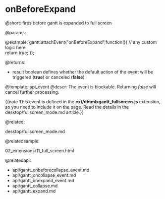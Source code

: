 onBeforeExpand
=============

@short:
	fires before gantt is expanded to full screen

@params:

@example:
gantt.attachEvent("onBeforeExpand",function(){
    // any custom logic here    
    return true;
});

@returns:  
- result     boolean       defines whether the default action of the event will be triggered (<b>true</b>) or canceled (<b>false</b>) 

@template:	api_event
@descr:
The event is blockable. Returning *false* will cancel further processing.

{{note This event is defined in the **ext/dhtmlxgantt_fullscreen.js** extension, so you need to include it on the page. Read the details in the desktop/fullscreen_mode.md article.}}




@related:

desktop/fullscreen_mode.md

@relatedsample:

02_extensions/11_full_screen.html

@relatedapi:
- api/gantt_onbeforecollapse_event.md
- api/gantt_oncollapse_event.md
- api/gantt_onexpand_event.md
- api/gantt_collapse.md
- api/gantt_expand.md